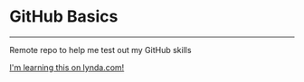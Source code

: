 # GitHub Basics
-----------------
Remote repo to help me test out my GitHub skills

[I'm learning this on lynda.com!](http://www.lynda.com)
